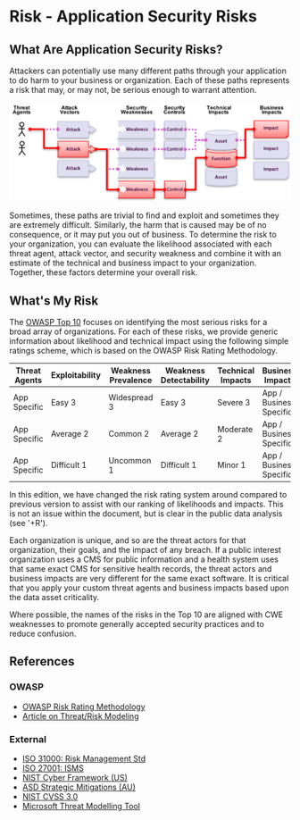 # Risk - Application Security Risks

## What Are Application Security Risks?

Attackers can potentially use many different paths through your application to do harm to your business or organization. Each of these paths represents a risk that may, or may not, be serious enough to warrant attention.

![App Security Risks](images/0x10-risk-1.png)

Sometimes, these paths are trivial to find and exploit and sometimes they are extremely difficult. Similarly, the harm that is caused may be of no consequence, or it may put you out of business. To determine the risk to your organization, you can evaluate the likelihood associated with each threat agent, attack vector, and security weakness and combine it with an estimate of the technical and business impact to your organization.  Together, these factors determine your overall risk.

## What's My Risk

The [OWASP Top 10](https://www.owasp.org/index.php/Top10) focuses on identifying the most serious risks for a broad array of organizations. For each of these risks, we provide generic information about likelihood and technical impact using the following simple ratings scheme, which is based on the OWASP Risk Rating Methodology.  

| Threat Agents | Exploitability | Weakness Prevalence | Weakness Detectability | Technical Impacts | Business Impacts |
| -- | -- | -- | -- | -- | -- |
| App Specific | Easy 3 | Widespread 3 | Easy 3 | Severe 3 | App / Business Specific |
| App Specific | Average 2 | Common 2 | Average 2 | Moderate 2 | App / Business Specific |
| App Specific | Difficult 1 | Uncommon 1 | Difficult 1 | Minor 1 | App / Business Specific |

In this edition, we have changed the risk rating system around compared to previous version to assist with our ranking of likelihoods and impacts. This is not an issue within the document, but is clear in the public data analysis (see '+R').

Each organization is unique, and so are the threat actors for that organization, their goals, and the impact of any breach. If a public interest organization uses a CMS for public information and a health system uses that same exact CMS for sensitive health records, the threat actors and business impacts are very different for the same exact software. It is critical that you apply your custom threat agents and business impacts based upon the data asset criticality.

Where possible, the names of the risks in the Top 10 are aligned with CWE weaknesses to promote generally accepted security practices and to reduce confusion. 

## References

### OWASP

* [OWASP Risk Rating Methodology](https://www.owasp.org/index.php/OWASP_Risk_Rating_Methodology)
* [Article on Threat/Risk Modeling](https://www.owasp.org/index.php/Threat_Risk_Modeling)

### External

* [ISO 31000: Risk Management Std](https://www.iso.org/iso-31000-risk-management.html)
* [ISO 27001: ISMS](https://www.iso.org/isoiec-27001-information-security.html)
* [NIST Cyber Framework (US)](https://www.nist.gov/cyberframework)
* [ASD Strategic Mitigations (AU)](https://www.asd.gov.au/infosec/mitigationstrategies.htm)
* [NIST CVSS 3.0](https://nvd.nist.gov/vuln-metrics/cvss/v3-calculator)
* [Microsoft Threat Modelling Tool](https://www.microsoft.com/en-us/download/details.aspx?id=49168)
